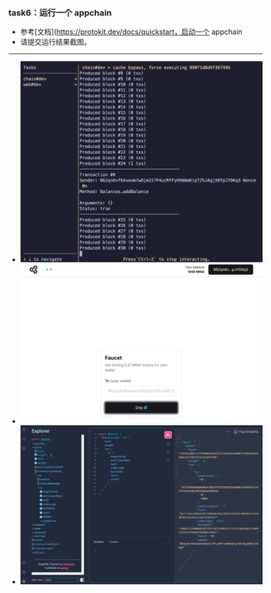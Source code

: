 ### task6：运行一个 appchain

- 参考[文档](https://protokit.dev/docs/quickstart，启动一个 appchain
- 请提交运行结果截图。

---

- ![Terminal](Terminal.png)
- ![UI](UI.png)
- ![GraphQL](GraphQL.png)
